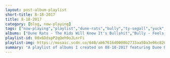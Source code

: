 ```yaml
---
layout: post-album-playlist
short-title: 8-18-2017
title: 8-18-2017
category: [blog, now-playing]
tags: ["now-playing","playlist","dune-rats","bully","ty-segall","yuck","blink-182"]
albums: ["Dune Rats - The Kids Will Know It's Bullshit","Bully - Feels Like","Ty Segall - Ty Rex","Yuck - Stranger Things","blink-182 - Cheshire Cat"]
playlist-id: 00x6DdspP2qQeh9oJLnrFi
playlist-img: https://mosaic.scdn.co/640/ab67616d0000b2733aa50a3e96c820ec76d995b2ab67616d0000b27350c7bb80d51ee85150a097b3ab67616d0000b27359f0d64bd8bbf4190269e329ab67616d0000b2739803d6b5087be8a8422c273f
summary: "A playlist of albums I created on 08-18-2017 featuring Dune Rats, Bully, Ty Segall, Yuck, and blink-182"
---
```

